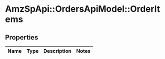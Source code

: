 # AmzSpApi::OrdersApiModel::OrderItems

## Properties
Name | Type | Description | Notes
------------ | ------------- | ------------- | -------------

